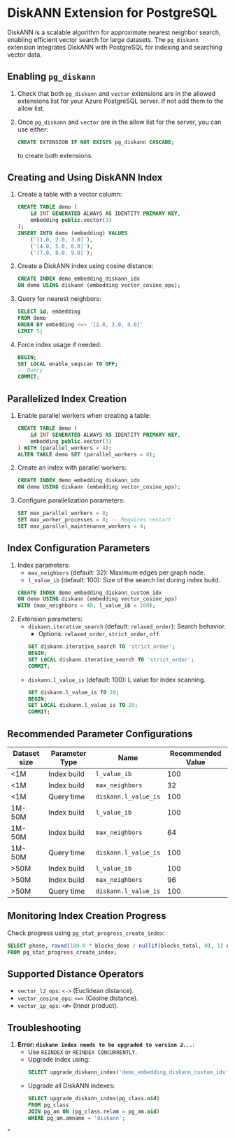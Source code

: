 # DiskANN Extension for PostgreSQL

DiskANN is a scalable algorithm for approximate nearest neighbor search, enabling efficient vector search for large datasets. The `pg_diskann` extension integrates DiskANN with PostgreSQL for indexing and searching vector data.

## Enabling `pg_diskann`
1. Check that both `pg_diskann` and `vector` extensions are in the allowed extensions list for your Azure PostgreSQL server. If not
add them to the allow list.
2. Once `pg_diskann` and `vector` are in the allow list for the server, you can use either:
   ```sql
   CREATE EXTENSION IF NOT EXISTS pg_diskann CASCADE;
   ```

   to create both extensions.

## Creating and Using DiskANN Index
1. Create a table with a vector column:
   ```sql
   CREATE TABLE demo (
       id INT GENERATED ALWAYS AS IDENTITY PRIMARY KEY,
       embedding public.vector(3)
   );
   INSERT INTO demo (embedding) VALUES
       ('[1.0, 2.0, 3.0]'),
       ('[4.0, 5.0, 6.0]'),
       ('[7.0, 8.0, 9.0]');
   ```
2. Create a DiskANN index using cosine distance:
   ```sql
   CREATE INDEX demo_embedding_diskann_idx
   ON demo USING diskann (embedding vector_cosine_ops);
   ```
3. Query for nearest neighbors:
   ```sql
   SELECT id, embedding
   FROM demo
   ORDER BY embedding <=> '[2.0, 3.0, 4.0]'
   LIMIT 5;
   ```
4. Force index usage if needed:
   ```sql
   BEGIN;
   SET LOCAL enable_seqscan TO OFF;
   -- Query
   COMMIT;
   ```

## Parallelized Index Creation
1. Enable parallel workers when creating a table:
   ```sql
   CREATE TABLE demo (
       id INT GENERATED ALWAYS AS IDENTITY PRIMARY KEY,
       embedding public.vector(3)
   ) WITH (parallel_workers = 4);
   ALTER TABLE demo SET (parallel_workers = 8);
   ```
2. Create an index with parallel workers:
   ```sql
   CREATE INDEX demo_embedding_diskann_idx
   ON demo USING diskann (embedding vector_cosine_ops);
   ```
3. Configure parallelization parameters:
   ```sql
   SET max_parallel_workers = 8;
   SET max_worker_processes = 8; -- Requires restart
   SET max_parallel_maintenance_workers = 4;
   ```

## Index Configuration Parameters
1. Index parameters:
   - `max_neighbors` (default: 32): Maximum edges per graph node.
   - `l_value_ib` (default: 100): Size of the search list during index build.
   ```sql
   CREATE INDEX demo_embedding_diskann_custom_idx
   ON demo USING diskann (embedding vector_cosine_ops)
   WITH (max_neighbors = 48, l_value_ib = 100);
   ```
2. Extension parameters:
   - `diskann.iterative_search` (default: `relaxed_order`): Search behavior.
     - Options: `relaxed_order`, `strict_order`, `off`.
     ```sql
     SET diskann.iterative_search TO 'strict_order';
     BEGIN;
     SET LOCAL diskann.iterative_search TO 'strict_order';
     COMMIT;
     ```
   - `diskann.l_value_is` (default: 100): L value for index scanning.
     ```sql
     SET diskann.l_value_is TO 20;
     BEGIN;
     SET LOCAL diskann.l_value_is TO 20;
     COMMIT;
     ```

## Recommended Parameter Configurations
| Dataset size | Parameter Type | Name              | Recommended Value |
|--------------|----------------|-------------------|-------------------|
| <1M          | Index build    | `l_value_ib`      | 100               |
| <1M          | Index build    | `max_neighbors`   | 32                |
| <1M          | Query time     | `diskann.l_value_is` | 100           |
| 1M-50M       | Index build    | `l_value_ib`      | 100               |
| 1M-50M       | Index build    | `max_neighbors`   | 64                |
| 1M-50M       | Query time     | `diskann.l_value_is` | 100           |
| >50M         | Index build    | `l_value_ib`      | 100               |
| >50M         | Index build    | `max_neighbors`   | 96                |
| >50M         | Query time     | `diskann.l_value_is` | 100           |

## Monitoring Index Creation Progress
Check progress using `pg_stat_progress_create_index`:
```sql
SELECT phase, round(100.0 * blocks_done / nullif(blocks_total, 0), 1) AS "%"
FROM pg_stat_progress_create_index;
```

## Supported Distance Operators
- `vector_l2_ops`: `<->` (Euclidean distance).
- `vector_cosine_ops`: `<=>` (Cosine distance).
- `vector_ip_ops`: `<#>` (Inner product).

## Troubleshooting
1. **Error: `diskann index needs to be upgraded to version 2...`**:
   - Use `REINDEX` or `REINDEX CONCURRENTLY`.
   - Upgrade index using:
     ```sql
     SELECT upgrade_diskann_index('demo_embedding_diskann_custom_idx');
     ```
   - Upgrade all DiskANN indexes:
     ```sql
     SELECT upgrade_diskann_index(pg_class.oid)
     FROM pg_class
     JOIN pg_am ON (pg_class.relam = pg_am.oid)
     WHERE pg_am.amname = 'diskann';
     ```
"  
